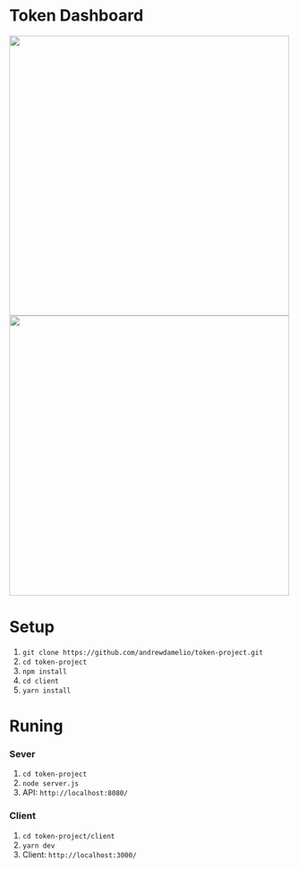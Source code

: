 # Token Dashboard

<img width="500px" src="https://ipfs.infura.io/ipfs/Qmdxmr5vn5n6wdWFpQPGyhdKucfQ4671H52AMbQshyg4tA" />

<img width="500px" src="https://ipfs.infura.io/ipfs/Qmb9TW3JP4UNmfNB51ukCEVfSsXjX6AezzEycWWffAJ8px" />

# Setup
1. ```git clone https://github.com/andrewdamelio/token-project.git```
2. ```cd token-project```
3. ```npm install```
4. ```cd client```
5. ```yarn install```


# Runing

### Sever
1. ```cd token-project```
2. ```node server.js```
3. API: ```http://localhost:8080/```

### Client
1. ```cd token-project/client```
2. ```yarn dev```
3. Client: ```http://localhost:3000/```


